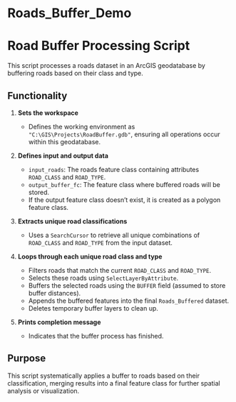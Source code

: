 # Roads_Buffer_Demo
# Road Buffer Processing Script

This script processes a roads dataset in an ArcGIS geodatabase by buffering roads based on their class and type.

## Functionality

1. **Sets the workspace**  
   - Defines the working environment as `"C:\GIS\Projects\RoadBuffer.gdb"`, ensuring all operations occur within this geodatabase.

2. **Defines input and output data**  
   - `input_roads`: The roads feature class containing attributes `ROAD_CLASS` and `ROAD_TYPE`.  
   - `output_buffer_fc`: The feature class where buffered roads will be stored.  
   - If the output feature class doesn’t exist, it is created as a polygon feature class.

3. **Extracts unique road classifications**  
   - Uses a `SearchCursor` to retrieve all unique combinations of `ROAD_CLASS` and `ROAD_TYPE` from the input dataset.

4. **Loops through each unique road class and type**  
   - Filters roads that match the current `ROAD_CLASS` and `ROAD_TYPE`.  
   - Selects these roads using `SelectLayerByAttribute`.  
   - Buffers the selected roads using the `BUFFER` field (assumed to store buffer distances).  
   - Appends the buffered features into the final `Roads_Buffered` dataset.  
   - Deletes temporary buffer layers to clean up.

5. **Prints completion message**  
   - Indicates that the buffer process has finished.

## Purpose

This script systematically applies a buffer to roads based on their classification, merging results into a final feature class for further spatial analysis or visualization.

